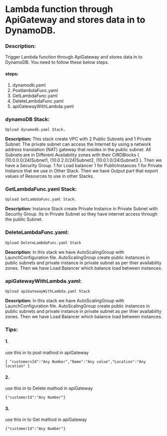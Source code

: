 
# Lambda function through ApiGateway and stores data in to DynamoDB.

### Description:
Trigger Lambda function through ApiGateway and stores data in to DynamoDB. You need to follow these below steps.

#### steps:
1. dynamodb.yaml
2. PostlambdaFunc.yaml
3. GetLambdaFunc.yaml
4. DeleteLambdaFunc.yaml
5. apiGatewayWithLambda.yaml

### dynamoDB Stack:
~~~
Upload dynamodb.yaml Stack.
~~~

**Description:**
This stack create VPC with 2 Public Subnets and 1 Private Subnet. The private subnet can access the Internet by using a network address translation (NAT) gateway that resides in the public subnet. All Subnets are in Different Availability zones with their CIRDBlocks { (10.0.0.0/24)Subnet1, (10.0.2.0/24)Subnet2, (10.0.1.0/24)Subnet3 }. Then we have a Security Group. 1 for Load balancer 1 for PublicInstances 1 for Private Instance that we use in Other Stack. Then we have Output part that export values of Resources to use in other Stacks.



### GetLambdaFunc.yaml Stack:
~~~
Upload GetLambdaFunc.yaml Stack.
~~~

**Description:**
Instance Stack create Private Instance in Private Subnet with Security Group. Its in Private Subnet so they have internet access through the public Subnet.



### DeleteLambdaFunc.yaml:
~~~
Upload DeleteLambdaFunc.yaml Stack
~~~

**Description:**
In this stack we have AutoScalingGroup with LaunchConfiguration file. AutoScalingGroup create public instances in public subnets and private instance in private subnet as per thier availability zones. Then we have Load Balancer which balance load between instances.



### apiGatewayWithLambda.yaml:
~~~
Upload apiGatewayWithLambda.yaml Stack
~~~

**Description:**
In this stack we have AutoScalingGroup with LaunchConfiguration file. AutoScalingGroup create public instances in public subnets and private instance in private subnet as per thier availability zones. Then we have Load Balancer which balance load between instances.



### Tips:
#### 1.
use this in to post mathod in apiGateway
~~~
{ "customersId":"Any Number","Name":"Any value","Location":"Any location" }
~~~

#### 2.
use this in to Delete mathod in apiGateway
~~~
{"customerId":"Any Number"}
~~~


#### 3.
use this in to Get mathod in apiGateway
~~~
{"customerId":"Any Number"}
~~~


